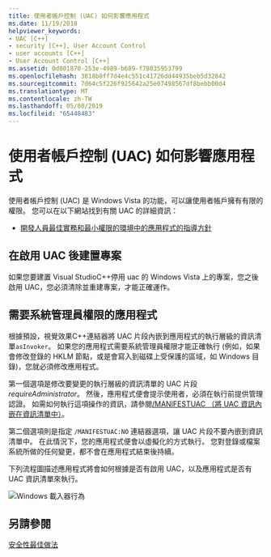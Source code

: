 ```yaml
---
title: 使用者帳戶控制 (UAC) 如何影響應用程式
ms.date: 11/19/2018
helpviewer_keywords:
- UAC [C++]
- security [C++], User Account Control
- user accounts [C++]
- User Account Control [C++]
ms.assetid: 0d001870-253e-4989-b689-f78035953799
ms.openlocfilehash: 3818b0ff7d4e4c551c41726dd44935beb5d32842
ms.sourcegitcommit: 7d64c5f226f925642a25e07498567df8bebb00d4
ms.translationtype: MT
ms.contentlocale: zh-TW
ms.lasthandoff: 05/08/2019
ms.locfileid: "65448483"
---
```

# <a name="how-user-account-control-uac-affects-your-application"></a>使用者帳戶控制 (UAC) 如何影響應用程式

使用者帳戶控制 (UAC) 是 Windows Vista 的功能，可以讓使用者帳戶擁有有限的權限。 您可以在以下網站找到有關 UAC 的詳細資訊：

- [開發人員最佳實務和最小權限的環境中的應用程式的指導方針](/windows/desktop/uxguide/winenv-uac)

## <a name="building-projects-after-enabling-uac"></a>在啟用 UAC 後建置專案

如果您要建置 Visual StudioC++停用 uac 的 Windows Vista 上的專案，您之後啟用 UAC，您必須清除並重建專案，才能正確運作。

## <a name="applications-that-require-administrative-privileges"></a>需要系統管理員權限的應用程式

根據預設，視覺效果C++連結器將 UAC 片段內嵌到應用程式的執行層級的資訊清單`asInvoker`。 如果您的應用程式需要系統管理員權限才能正確執行 (例如，如果會修改登錄的 HKLM 節點，或是會寫入到磁碟上受保護的區域，如 Windows 目錄)，您就必須修改應用程式。

第一個選項是修改要變更的執行層級的資訊清單的 UAC 片段*requireAdministrator*。 然後，應用程式便會提示使用者，必須在執行前提供管理認證。 如需如何執行這項操作的資訊，請參閱[/MANIFESTUAC （將 UAC 資訊內嵌在資訊清單中）](../build/reference/manifestuac-embeds-uac-information-in-manifest.md)。

第二個選項則是指定 `/MANIFESTUAC:NO` 連結器選項，讓 UAC 片段不要內嵌到資訊清單中。 在此情況下，您的應用程式便會以虛擬化的方式執行。 您對登錄或檔案系統所做的任何變更，都不會在應用程式結束後持續。

下列流程圖描述應用程式將會如何根據是否有啟用 UAC，以及應用程式是否有 UAC 資訊清單來執行。

![Windows 載入器行為](media/uacflowchart.png "Windows 載入器行為")

## <a name="see-also"></a>另請參閱

[安全性最佳做法](security-best-practices-for-cpp.md)

